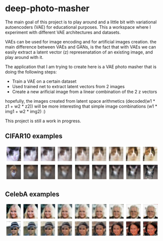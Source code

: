 # deep-photo-masher

The main goal of this project is to play around and a little bit with variational autoencoders (VAE) for educational purposes. This a workspace where I experiment with different VAE architectures and datasets.

VAEs can be used for image encoding and for artificial images creation. the main difference between VAEs and GANs, is the fact that with VAEs we can easily extract a latent vector (z) represenatation of an existing image, and play around with it.

The application that I am trying to create here is a VAE photo masher that is doing the following steps:
* Train a VAE on a certain dataset
* Used trained net to extract latent vectors from 2 images
* Create a new arificial image from a linear combination of the 2 z vectors

hopefully, the images created from latent space arithmetics (decoded(w1 * z1 + w2 * z2)) will be more interesting that simple image combinations (w1 * img1 + w2 * img2) :)

This project is still a work in progress.

## CIFAR10 examples
![Alt text](data/readme_images/cifar10_img1.JPG "2 cats")
![Alt text](data/readme_images/cifar10_img2.JPG "a cat and a small dog")
## CelebA examples
![Alt text](data/readme_images/celebA_img1.JPG "gradual aging")
![Alt text](data/readme_images/celebA_img2.JPG "black dude and white woman")